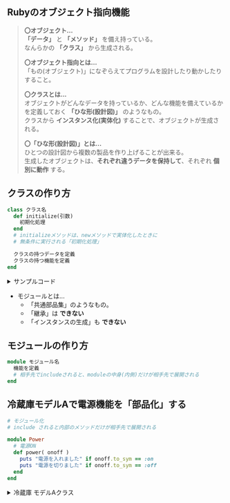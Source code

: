 ## Rubyのオブジェクト指向機能

>**〇オブジェクト...**  
  **「データ」** と **「メソッド」** を備え持っている。  
  なんらかの **「クラス」** から生成される。  
>
>**〇オブジェクト指向とは...**  
  「もの(オブジェクト)」になぞらえてプログラムを設計したり動かしたりすること。  
>
>**〇クラスとは...**  
  オブジェクトがどんなデータを持っているか、どんな機能を備えているかを定義しておく **「ひな形(設計図)」** のようなもの。  
  クラスから **インスタンス化(実体化)** することで、オブジェクトが生成される。
>
>**〇「ひな形(設計図)」とは...**  
  ひとつの設計図から複数の製品を作り上げることが出来る。  
  生成したオブジェクトは、**それぞれ違うデータを保持して**、それぞれ **個別に動作** する。

クラスの作り方
----------
``` Ruby
class クラス名
  def initialize(引数)
    初期化処理
  end
  # initializeメソッドは、newメソッドで実体化したときに
  # 無条件に実行される「初期化処理」

  クラスの持つデータを定義
  クラスの持つ機能を定義
end
```

<details><summary>サンプルコード</summary>

冷蔵庫 モデルAクラス
-----------
``` ruby:reizouko.rb
class ReizoukoA
  # 設定温度を受け取ってインスタンス変数に保持する
  def initialize( num )
    @set_temperature = num.to_i  # 目標の設定温度
    @temperature = 25            # 現在の温度
    @foodstuff = []              # 食材
    power(:on)                   # 電源
    puts "設定温度を #{@set_temperature} に設定しました"
    puts "現在の温度は #{@temperature} です"
    puts "#{@foodstuff.size} 個の食材があります"
  end

  # 冷やす機能:1回の実行で-1℃冷える
  def cool_down
    @temperature -= 1 if @set_temperature < @temperature
    puts "内部で冷やして #{@temperature} になりました"
  end

  # ドアが開く機能
  # 内部温度が上昇する。食材を一覧表示する
  def open_door
    @temperature += 3   # 一回開けるごとに３℃上昇すると仮定する
    puts "内部温度が上昇して #{@temperature} になりました"
    puts "#{@foodstuff.size} 個の食材があります"
    @foodstuff.each do |v|
      puts v
    end
  end

  # 冷蔵庫に食材を入れる(追加する)
  def put_in( str )
    @foodstuff << str
  end

  # 電源ON
  def power( onoff )
    puts "電源を入れました" if onoff.to_sym == :on
    puts "電源を切りました" if onoff.to_sym == :off
  end
end
```  

実行制御
----------
``` Ruby
if __FILE__ == $0 then
  modelA = ReizoukoA.new(15)
  modelA.cool_down
  modelA.puts_in("apple")
  modelA.open_door
  modelA.power(:off)
end
```  

実行結果
----------
```
電源を入れました
設定温度を 15 に設定しました
現在の温度は 25 です
0 個の食材があります
内部で冷やして 24 になりました
内部温度が上昇して 27 になりました
1 個の食材があります
apple
電源を切りました
```
</details>

- モジュールとは...
  - 「共通部品集」のようなもの。
  - 「継承」は **できない** 
  - 「インスタンスの生成」も **できない** 

モジュールの作り方
----------
``` ruby
module モジュール名
  機能を定義
  # 相手先でincludeされると、moduleの中身(内側)だけが相手先で展開される
end
```

冷蔵庫モデルAで電源機能を「部品化」する
----------
```ruby:power.rb
# モジュール化
# include されると内部のメソッドだけが相手先で展開される

module Power
  # 電源ON
  def power( onoff )
    puts "電源を入れました" if onoff.to_sym == :on
    puts "電源を切りました" if onoff.to_sym == :off
  end
end
```

<details><summary>冷蔵庫 モデルAクラス</summary>

``` ruby:reizouko.rb
# 変更した箇所
`requier "./power.rb"`

class ReizoukoA
  # 設定温度を受け取ってインスタンス変数に保持する
  def initialize( num )
    @set_temperature = num.to_i  # 目標の設定温度
    @temperature = 25            # 現在の温度
    @foodstuff = []              # 食材
    power(:on)                   # 電源
    puts "設定温度を #{@set_temperature} に設定しました"
    puts "現在の温度は #{@temperature} です"
    puts "#{@foodstuff.size} 個の食材があります"
  end

  # 冷やす機能:1回の実行で-1℃冷える
  def cool_down
    @temperature -= 1 if @set_temperature < @temperature
    puts "内部で冷やして #{@temperature} になりました"
  end

  # ドアが開く機能
  # 内部温度が上昇する。食材を一覧表示する
  def open_door
    @temperature += 3   # 一回開けるごとに３℃上昇すると仮定する
    puts "内部温度が上昇して #{@temperature} になりました"
    puts "#{@foodstuff.size} 個の食材があります"
    @foodstuff.each do |v|
      puts v
    end
  end

  # 冷蔵庫に食材を入れる(追加する)
  def put_in( str )
    @foodstuff << str
  end

  # 変更した箇所
  `include Power`
end
```  

実行制御
----------
``` Ruby
if __FILE__ == $0 then
  modelA = ReizoukoA.new(15)
  modelA.cool_down
  modelA.puts_in("apple")
  modelA.open_door
  modelA.power(:off)
end
```  
</details>